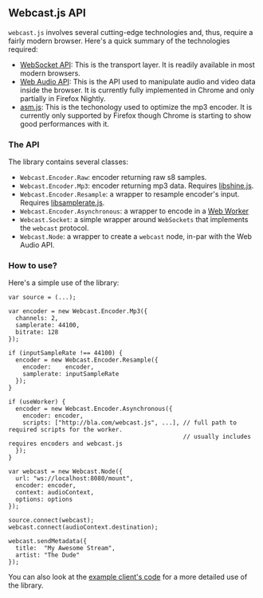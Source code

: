 Webcast.js API
--------------

`webcast.js` involves several cutting-edge technologies and, thus, require a fairly modern browser. 
Here's a quick summary of the technologies required:

* [WebSocket API](http://www.w3.org/TR/2011/WD-websockets-20110929/): This is the transport layer. It is readily available in most modern browsers.
* [Web Audio API](https://dvcs.w3.org/hg/audio/raw-file/tip/webaudio/specification.html): This is the API used to manipulate audio and video data inside the browser. It is currently fully implemented in Chrome and only partially in Firefox Nightly.
* [asm.js](http://asmjs.org/): This is the techonology used to optimize the mp3 encoder. It is currently only supported by Firefox though Chrome is starting to show good performances with it.

### The API

The library contains several classes:

* `Webcast.Encoder.Raw`: encoder returning raw s8 samples.
* `Webcast.Encoder.Mp3`: encoder returning mp3 data. Requires [libshine.js](https://github.com/savonet/shine/tree/master/js).
* `Webcast.Encoder.Resample`: a wrapper to resample encoder's input. Requires [libsamplerate.js](https://github.com/savonet/libsamplerate-js).
* `Webcast.Encoder.Asynchronous`: a wrapper to encode in a [Web Worker](http://www.w3.org/TR/workers/)
* `Webcast.Socket`: a simple wrapper around `WebSockets` that implements the `webcast` protocol.
* `Webcast.Node`: a wrapper to create a `webcast` node, in-par with the Web Audio API.

### How to use?

Here's a simple use of the library:

```
var source = (...);

var encoder = new Webcast.Encoder.Mp3({
  channels: 2,
  samplerate: 44100,
  bitrate: 128
});

if (inputSampleRate !== 44100) {
  encoder = new Webcast.Encoder.Resample({
    encoder:    encoder,
    samplerate: inputSampleRate 
  });
}

if (useWorker) {
  encoder = new Webcast.Encoder.Asynchronous({
    encoder: encoder,
    scripts: ["http://bla.com/webcast.js", ...], // full path to required scripts for the worker.
                                                 // usually includes requires encoders and webcast.js  
  });
}

var webcast = new Webcast.Node({
  url: "ws://localhost:8080/mount",
  encoder: encoder,
  context: audioContext,
  options: options
});

source.connect(webcast);
webcast.connect(audioContext.destination);

webcast.sendMetadata({
  title:  "My Awesome Stream",
  artist: "The Dude"
});

```

You can also look at the [example client's code](https://github.com/webcast/webcast.js/blob/master/examples/client/client.js)
for a more detailed use of the library.
